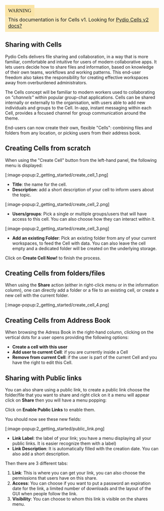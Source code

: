 <div style="background-color: #fbe9b7;font-size: 16px;">
<span style="background-color: #fae4a6;padding: 10px;font-family: FuturaT-Demi;">WARNING</span>
<span style="padding: 10px;display: inline-block;">This documentation is for Cells v1. Looking for <a href="https://pydio.com/en/docs/cells/v2/quick-start">Pydio Cells v2 docs?</a></span>
</div>

## Sharing with Cells

Pydio Cells delivers file sharing and collaboration, in a way that is more familiar, comfortable and intuitive for users of modern collaborative apps. It lets users decide how to share files and information, based on knowledge of their own teams, workflows and working patterns. This end-user freedom also takes the responsibility for creating effective workspaces away from overburdened administrators.

The Cells concept will be familiar to modern workers used to collaborating on _"channels"_ within popular group-chat applications. 
Cells can be shared internally or externally to the organisation, with users able to add new individuals and groups to the Cell.  In-app, instant messaging within each Cell, provides a focused channel for group communication around the theme.

End-users can now create their own, flexible "Cells": combining files and folders from any location, or picking users from their address book.

## Creating Cells from scratch

When using the "Create Cell" button from the left-hand panel, the following menu is displayed:

[:image-popup:2_getting_started/create_cell_1.png]

- **Title**: the name for the cell.
- **Description**: add a short description of your cell to inform users about the topic.

[:image-popup:2_getting_started/create_cell_2.png]

- **Users/groups**: Pick a single or multiple groups/users that will have access to this cell. You can also choose how they can interact within it.

[:image-popup:2_getting_started/create_cell_3.png]

- **Add an existing Folder**: Pick an existing folder from any of your current workspaces, to feed the Cell with data. You can also leave the cell empty and a dedicated folder will be created on the underlying storage.

Click on **Create Cell Now!** to finish the process.

## Creating Cells from folders/files

When using the **Share** action (either in right-click menu or in the information column), one can directly add a folder or a file to an existing cell, or create a new cell with the current folder.

[:image-popup:2_getting_started/create_cell_4.png]

## Creating Cells from Address Book

When browsing the Adress Book in the right-hand column, clicking on the vertical dots for a user opens providing the following options:

- **Create a cell with this user**
- **Add user to current Cell**: if you are currently inside a Cell
- **Remove from current Cell**: if the user is part of the current Cell and you have the right to edit this Cell.

## Sharing with Public links

You can also share using a public link, to create a public link choose the folder/file that you want to share and right click on it a menu will appear click on **Share** then you will have a menu popping:

Click on **Enable Public Links** to enable them.

You should now see these new fields:

[:image-popup:2_getting_started/public_link.png]

- **Link Label**: the label of your link; you have a menu displaying all your public links. It is easier recognize them with a label)
- **Link Description**: It is automatically filled with the creation date. You can also add a short description.

Then there are 3 different tabs:

1. **Link**: This is where you can get your link, you can also choose the permissions that users have on this share.
1. **Access**: You can choose if you want to put a password an expiration date for the link, a limited number of downloads and the layout of the GUI when people follow the link.
1. **Visibility**: You can choose to whom this link is visible on the shares menu.
